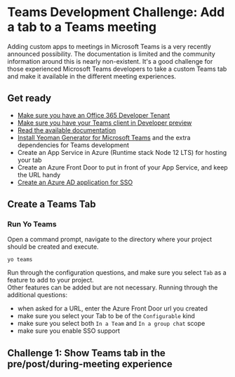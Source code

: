 # Teams Development Challenge: Add a tab to a Teams meeting
Adding custom apps to meetings in Microsoft Teams is a very recently announced possibility. The documentation is limited and the community information around this is nearly non-existent. It's a good challenge for those experienced Microsoft Teams developers to take a custom Teams tab and make it available in the different meeting experiences.

## Get ready
- [Make sure you have an Office 365 Developer Tenant](https://developer.microsoft.com/en-us/microsoft-365/dev-program)  
- [Make sure you have your Teams client in Developer preview](https://docs.microsoft.com/en-us/microsoftteams/platform/resources/dev-preview/developer-preview-intro)  
- [Read the available documentation](https://docs.microsoft.com/en-us/microsoftteams/platform/apps-in-teams-meetings/teams-apps-in-meetings)
- [Install Yeoman Generator for Microsoft Teams](https://github.com/pnp/generator-teams) and the extra dependencies for Teams development  
- Create an App Service in Azure (Runtime stack Node 12 LTS) for hosting your tab  
- Create an Azure Front Door to put in front of your App Service, and keep the URL handy  
- [Create an Azure AD application for SSO](https://docs.microsoft.com/en-us/microsoftteams/platform/tabs/how-to/authentication/auth-aad-sso#1-create-your-azure-active-directory-azure-ad-application)  

## Create a Teams Tab
### Run Yo Teams
Open a command prompt, navigate to the directory where your project should be created and execute.  
```
yo teams
```
Run through the configuration questions, and make sure you select `Tab` as a feature to add to your project.  
Other features can be added but are not necessary.
Running through the additional questions:  
- when asked for a URL, enter the Azure Front Door url you created  
- make sure you select your Tab to be of the `Configurable` kind
- make sure you select both `In a Team` and `In a group chat` scope  
- make sure you enable SSO support  

## Challenge 1: Show Teams tab in the pre/post/during-meeting experience  